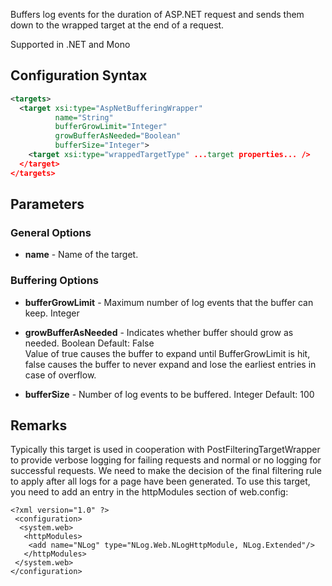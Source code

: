 Buffers log events for the duration of ASP.NET request and sends them down to the wrapped target at the end of a request. 

Supported in .NET and Mono

## Configuration Syntax
```xml
<targets>
  <target xsi:type="AspNetBufferingWrapper"
          name="String"
          bufferGrowLimit="Integer"
          growBufferAsNeeded="Boolean"
          bufferSize="Integer">
    <target xsi:type="wrappedTargetType" ...target properties... />
  </target>
</targets>
```

## Parameters

### General Options
* **name** - Name of the target.

### Buffering Options
* **bufferGrowLimit** - Maximum number of log events that the buffer can keep. Integer

* **growBufferAsNeeded** - Indicates whether buffer should grow as needed. Boolean Default: False  
Value of true causes the buffer to expand until BufferGrowLimit is hit, false causes the buffer to never expand and lose the earliest entries in case of overflow.

* **bufferSize** - Number of log events to be buffered. Integer Default: 100

## Remarks
Typically this target is used in cooperation with PostFilteringTargetWrapper to provide verbose logging for failing requests and normal or no logging for successful requests. We need to make the decision of the final filtering rule to apply after all logs for a page have been generated. To use this target, you need to add an entry in the httpModules section of web.config: 
```
<?xml version="1.0" ?>
 <configuration>
  <system.web>
   <httpModules>
    <add name="NLog" type="NLog.Web.NLogHttpModule, NLog.Extended"/>
   </httpModules>
 </system.web>
</configuration>
```